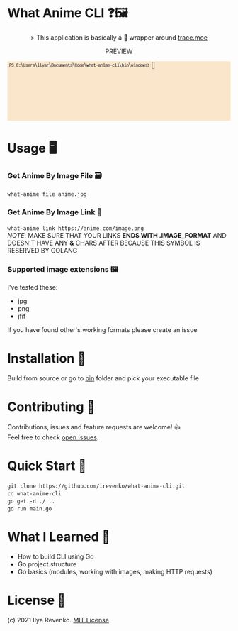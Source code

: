 # What Anime CLI ❓🖼
<p align="center">> This application is basically a 🍬 wrapper around 
<a href="https://github.com/soruly/trace.moe">trace.moe </a></p>
<p align="center">PREVIEW</p>
<p align="center"><img src="./anime_images/record/preview.gif"></p>

# Usage 🖥
### Get Anime By Image File 🗃
```what-anime file anime.jpg```

### Get Anime By Image Link 🔗
```what-anime link https://anime.com/image.png``` <br>
<em>NOTE</em>: MAKE SURE THAT YOUR LINKS <b>ENDS WITH .IMAGE_FORMAT</b> AND DOESN'T HAVE ANY <b>&</b> CHARS AFTER BECAUSE THIS SYMBOL IS RESERVED BY GOLANG 

### Supported image extensions 🖼
I've tested these:
- jpg
- png
- jfif

If you have found other's working formats please create an issue

# Installation 🔨
Build from source or go to <a href="https://github.com/irevenko/what-anime-cli/tree/main/bin">bin</a> folder and pick your executable file

# Contributing 🤝
Contributions, issues and feature requests are welcome! 👍 <br>
Feel free to check [open issues](https://github.com/irevenko/what-anime-cli/issues).

# Quick Start 🚀
```git clone https://github.com/irevenko/what-anime-cli.git``` <br>
```cd what-anime-cli``` <br>
```go get -d ./...``` <br>
```go run main.go``` <br>

# What I Learned 🧠
- How to build CLI using Go
- Go project structure
- Go basics (modules, working with images, making HTTP requests)

# License 📑 
(c) 2021 Ilya Revenko. [MIT License](https://tldrlegal.com/license/mit-license)
